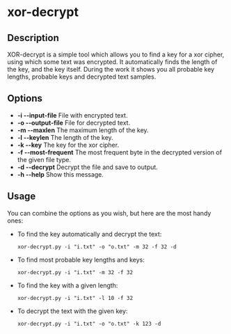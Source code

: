 # xor-decrypt
## Description
XOR-decrypt is a simple tool which allows you to find a key for a xor cipher, using which some text was encrypted. It automatically finds the length of the key, and the key itself. 
During the work it shows you all probable key lengths, probable keys and decrypted text samples.

## Options
  * **-i --input-file**       File with encrypted text.
  * **-o --output-file**      File for decrypted text.
  * **-m --maxlen**           The maximum length of the key.
  * **-l --keylen**           The length of the key.
  * **-k --key**              The key for the xor cipher.
  * **-f --most-frequent**    The most frequent byte in the decrypted version of the given file type.
  * **-d --decrypt**          Decrypt the file and save to output.
  * **-h --help**             Show this message.

## Usage
You can combine the options as you wish, but here are the most handy ones:
  * To find the key automatically and decrypt the text:
  
    `xor-decrypt.py -i "i.txt" -o "o.txt" -m 32 -f 32 -d`
    
  * To find most probable key lengths and keys:
  
    `xor-decrypt.py -i "i.txt" -m 32 -f 32`

  * To find the key with a given length:
  
    `xor-decrypt.py -i "i.txt" -l 10 -f 32`

  * To decrypt the text with the given key:
  
    `xor-decrypt.py -i "i.txt" -o "o.txt" -k 123 -d`
